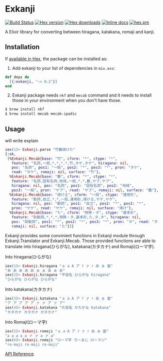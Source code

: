 # Exkanji

[![Build Status](http://img.shields.io/travis/ikeikeikeike/exkanji.svg?style=flat-square)](http://travis-ci.org/ikeikeikeike/exkanji)
[![Hex version](https://img.shields.io/hexpm/v/exkanji.svg "Hex version")](https://hex.pm/packages/exkanji)
[![Hex downloads](https://img.shields.io/hexpm/dt/exkanji.svg "Hex downloads")](https://hex.pm/packages/exkanji)
[![Inline docs](https://inch-ci.org/github/ikeikeikeike/exkanji.svg)](http://inch-ci.org/github/ikeikeikeike/exkanji)
[![hex.pm](https://img.shields.io/hexpm/l/ltsv.svg)](https://github.com/ikeikeikeike/exkanji/blob/master/LICENSE)


A Elixir library for converting between hiragana, katakana, romaji and kanji.

## Installation

If [available in Hex](https://hex.pm/docs/publish), the package can be installed as:

  1. Add exkanji to your list of dependencies in `mix.exs`:

  ```elixir
  def deps do
    [{:exkanji, "~> 0.2"}]
  end
  ```

  2. Exkanji package needs `nkf` and `mecab` command and it needs to install those in your environment when you don't have those.

  ```zsh
  $ brew install nkf
  $ brew install mecab mecab-ipadic
  ```

## Usage

will write explain

```Elixir
iex(1)> Exkanji.parse "竹藪焼けた"
{:ok,
 [%Exkanji.Mecab{base: "竹", cform: "*", ctype: "*",
   feature: "名詞,一般,*,*,*,*,竹,タケ,タケ", hiragana: nil,
   pos: "名詞", pos1: "一般", pos2: "*", pos3: "*", pron: "タケ",
   read: "タケ", romaji: nil, surface: "竹"},
  %Exkanji.Mecab{base: "藪", cform: "*", ctype: "*",
   feature: "名詞,固有名詞,地域,一般,*,*,藪,ヤブ,ヤブ",
   hiragana: nil, pos: "名詞", pos1: "固有名詞", pos2: "地域",
   pos3: "一般", pron: "ヤブ", read: "ヤブ", romaji: nil, surface: "藪"},
  %Exkanji.Mecab{base: "焼ける", cform: "一段", ctype: "連用形",
   feature: "動詞,自立,*,*,一段,連用形,焼ける,ヤケ,ヤケ",
   hiragana: nil, pos: "動詞", pos1: "自立", pos2: "*", pos3: "*",
   pron: "ヤケ", read: "ヤケ", romaji: nil, surface: "焼け"},
  %Exkanji.Mecab{base: "た", cform: "特殊・タ", ctype: "基本形",
   feature: "助動詞,*,*,*,特殊・タ,基本形,た,タ,タ", hiragana: nil,
   pos: "助動詞", pos1: "*", pos2: "*", pos3: "*", pron: "タ", read: "タ",
   romaji: nil, surface: "た"}]}
```

Exkanji provides some convinient functions in Exkanji module through Exkanji.Translator and Exkanji.Mecab.
Those provided functions are able to translate into hiragana(ひらがな), katakana(カタカナ) and Romaji(ローマ字).

Into hiragana(ひらがな)
```Elixir
iex(1)> Exkanji.hiragana "ａ a A ア ｱ ァ ｧ あ ぁ 亜"
"あ あ あ あ あ ぁ ぁ あ ぁ あ"
iex(2)> Exkanji.hiragana "平仮名 ひらがな hiragana"
"ひらがな ひらがな ひらがな"
```

Into katakana(カタカナ)
```Elixir
iex(3)> Exkanji.katakana "ａ a A ア ｱ ァ ｧ あ ぁ 亜"
"ア ア ア ア ア ァ ァ ア ァ ア"
iex(4)> Exkanji.katakana "片仮名 かたかな katakana"
"カタカナ カタカナ カタカナ"
```

Into Romaji(ローマ字)
```Elixir
iex(5)> Exkanji.romaji "ａ a A ア ｱ ァ ｧ あ ぁ 亜"
"a a a a a ァ ァ a ァ a"
iex(6)> Exkanji.romaji "ローマ字 ろーまじ ローマジ"
"ro-maji ro-maji ro-maji"
```

[API Reference](http://hexdocs.pm/exkanji/).
